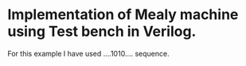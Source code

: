 # Implementation of Mealy machine using Test bench in Verilog.

For this example I have used ....1010.... sequence.
